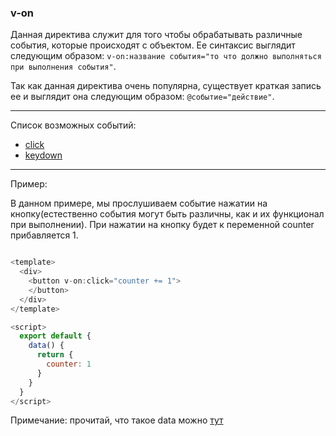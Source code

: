 ### v-on

Данная директива служит для того чтобы обрабатывать различные события, которые происходят с объектом. Ее синтаксис выглядит следующим образом: `v-on:название события="то что должно выполняться при выполнения события"`.

Так как данная директива очень популярна, существует краткая запись ее и выглядит она следующим образом: `@событие="действие"`.

---

Список возможных событий:

- [click][2]
- [keydown][3]

---

Пример:

В данном примере, мы прослушиваем событие нажатии на кнопку(естественно события могут быть различны, как и их функционал при выполнении). При нажатии на кнопку будет к переменной counter прибавляется 1.

```javascript

<template>
  <div>
    <button v-on:click="counter += 1">
    </button>
  </div>
</template>

<script>
  export default {
    data() {
      return {
        counter: 1
      }
    }
  }
</script>

```

Примечание: прочитай, что такое data можно [тут][1]

[1]: Components-inside-vue-template/data.md
[2]: v-on-event/click.md
[3]: v-on-event/keydown.md
